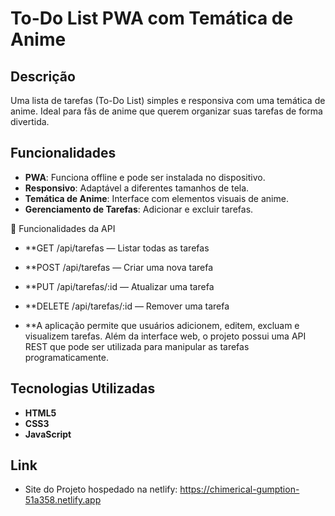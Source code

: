 # To-Do List PWA com Temática de Anime

## Descrição

Uma lista de tarefas (To-Do List) simples e responsiva com uma temática de anime. Ideal para fãs de anime que querem organizar suas tarefas de forma divertida.

## Funcionalidades

- **PWA**: Funciona offline e pode ser instalada no dispositivo.
- **Responsivo**: Adaptável a diferentes tamanhos de tela.
- **Temática de Anime**: Interface com elementos visuais de anime.
- **Gerenciamento de Tarefas**: Adicionar e excluir tarefas.

 🚀 Funcionalidades da API

- **GET /api/tarefas — Listar todas as tarefas

- **POST /api/tarefas — Criar uma nova tarefa

- **PUT /api/tarefas/:id — Atualizar uma tarefa

- **DELETE /api/tarefas/:id — Remover uma tarefa

- **A aplicação permite que usuários adicionem, editem, excluam e visualizem tarefas.
Além da interface web, o projeto possui uma API REST que pode ser utilizada para manipular as tarefas programaticamente.

## Tecnologias Utilizadas

- **HTML5**
- **CSS3**
- **JavaScript**

## Link

- Site do Projeto hospedado na netlify: https://chimerical-gumption-51a358.netlify.app
